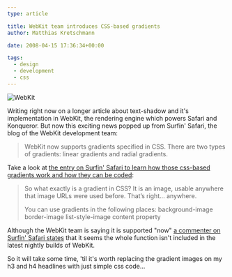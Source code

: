 ```yaml
---
type: article

title: WebKit team introduces CSS-based gradients
author: Matthias Kretschmann

date: 2008-04-15 17:36:34+00:00

tags:
  - design
  - development
  - css
---
```


![WebKit](../media/webkit.png)

Writing right now on a longer article about text-shadow and it's implementation in WebKit, the rendering engine which powers Safari and Konqueror. But now this exciting news popped up from Surfin' Safari, the blog of the WebKit development team:

<!-- more -->

> WebKit now supports gradients specified in CSS. There are two types of gradients: linear gradients and radial gradients.

Take a look at [the entry on Surfin' Safari to learn how those css-based gradients work and how they can be coded](http://webkit.org/blog/175/introducing-css-gradients/):

> So what exactly is a gradient in CSS? It is an image, usable anywhere that image URLs were used before. That’s right… anywhere.
>
> You can use gradients in the following places:
> background-image
> border-image
> list-style-image
> content property

Although the WebKit team is saying it is supported "now" [a commenter on Surfin' Safari states](http://webkit.org/blog/175/introducing-css-gradients/#comment-24343) that it seems the whole function isn't included in the latest nightly builds of WebKit.

So it will take some time, 'til it's worth replacing the gradient images on my h3 and h4 headlines with just simple css code...
